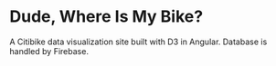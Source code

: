 Dude, Where Is My Bike?
==============

A Citibike data visualization site built with D3 in Angular. Database is handled by Firebase. 

